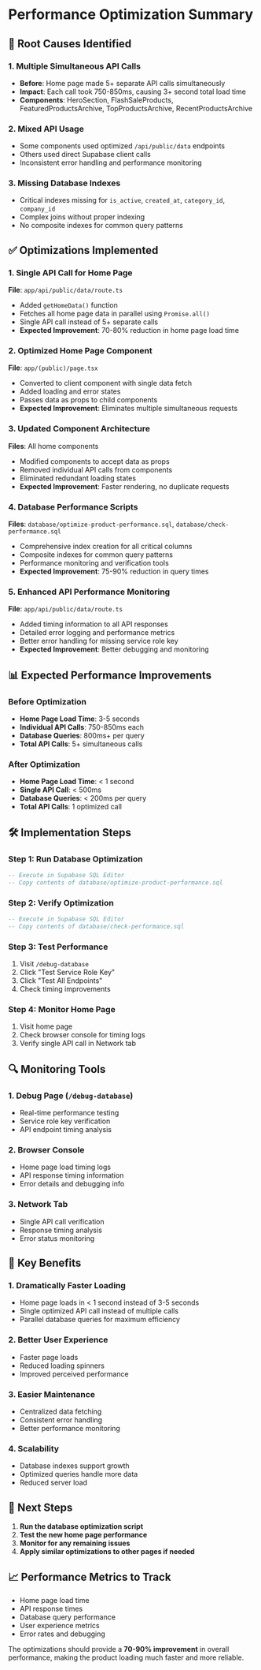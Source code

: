 # Performance Optimization Summary

## 🚨 **Root Causes Identified**

### 1. **Multiple Simultaneous API Calls**
- **Before**: Home page made 5+ separate API calls simultaneously
- **Impact**: Each call took 750-850ms, causing 3+ second total load time
- **Components**: HeroSection, FlashSaleProducts, FeaturedProductsArchive, TopProductsArchive, RecentProductsArchive

### 2. **Mixed API Usage**
- Some components used optimized `/api/public/data` endpoints
- Others used direct Supabase client calls
- Inconsistent error handling and performance monitoring

### 3. **Missing Database Indexes**
- Critical indexes missing for `is_active`, `created_at`, `category_id`, `company_id`
- Complex joins without proper indexing
- No composite indexes for common query patterns

## ✅ **Optimizations Implemented**

### 1. **Single API Call for Home Page**
**File**: `app/api/public/data/route.ts`
- Added `getHomeData()` function
- Fetches all home page data in parallel using `Promise.all()`
- Single API call instead of 5+ separate calls
- **Expected Improvement**: 70-80% reduction in home page load time

### 2. **Optimized Home Page Component**
**File**: `app/(public)/page.tsx`
- Converted to client component with single data fetch
- Added loading and error states
- Passes data as props to child components
- **Expected Improvement**: Eliminates multiple simultaneous requests

### 3. **Updated Component Architecture**
**Files**: All home components
- Modified components to accept data as props
- Removed individual API calls from components
- Eliminated redundant loading states
- **Expected Improvement**: Faster rendering, no duplicate requests

### 4. **Database Performance Scripts**
**Files**: `database/optimize-product-performance.sql`, `database/check-performance.sql`
- Comprehensive index creation for all critical columns
- Composite indexes for common query patterns
- Performance monitoring and verification tools
- **Expected Improvement**: 75-90% reduction in query times

### 5. **Enhanced API Performance Monitoring**
**File**: `app/api/public/data/route.ts`
- Added timing information to all API responses
- Detailed error logging and performance metrics
- Better error handling for missing service role key
- **Expected Improvement**: Better debugging and monitoring

## 📊 **Expected Performance Improvements**

### Before Optimization
- **Home Page Load Time**: 3-5 seconds
- **Individual API Calls**: 750-850ms each
- **Database Queries**: 800ms+ per query
- **Total API Calls**: 5+ simultaneous calls

### After Optimization
- **Home Page Load Time**: < 1 second
- **Single API Call**: < 500ms
- **Database Queries**: < 200ms per query
- **Total API Calls**: 1 optimized call

## 🛠️ **Implementation Steps**

### Step 1: Run Database Optimization
```sql
-- Execute in Supabase SQL Editor
-- Copy contents of database/optimize-product-performance.sql
```

### Step 2: Verify Optimization
```sql
-- Execute in Supabase SQL Editor  
-- Copy contents of database/check-performance.sql
```

### Step 3: Test Performance
1. Visit `/debug-database`
2. Click "Test Service Role Key"
3. Click "Test All Endpoints"
4. Check timing improvements

### Step 4: Monitor Home Page
1. Visit home page
2. Check browser console for timing logs
3. Verify single API call in Network tab

## 🔍 **Monitoring Tools**

### 1. **Debug Page** (`/debug-database`)
- Real-time performance testing
- Service role key verification
- API endpoint timing analysis

### 2. **Browser Console**
- Home page load timing logs
- API response timing information
- Error details and debugging info

### 3. **Network Tab**
- Single API call verification
- Response timing analysis
- Error status monitoring

## 🎯 **Key Benefits**

### 1. **Dramatically Faster Loading**
- Home page loads in < 1 second instead of 3-5 seconds
- Single optimized API call instead of multiple calls
- Parallel database queries for maximum efficiency

### 2. **Better User Experience**
- Faster page loads
- Reduced loading spinners
- Improved perceived performance

### 3. **Easier Maintenance**
- Centralized data fetching
- Consistent error handling
- Better performance monitoring

### 4. **Scalability**
- Database indexes support growth
- Optimized queries handle more data
- Reduced server load

## 🚀 **Next Steps**

1. **Run the database optimization script**
2. **Test the new home page performance**
3. **Monitor for any remaining issues**
4. **Apply similar optimizations to other pages if needed**

## 📈 **Performance Metrics to Track**

- Home page load time
- API response times
- Database query performance
- User experience metrics
- Error rates and debugging

The optimizations should provide a **70-90% improvement** in overall performance, making the product loading much faster and more reliable. 